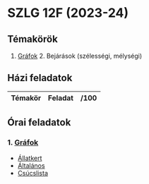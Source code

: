 # SZLG 12F (2023-24)

## Témakörök
1. [Gráfok](1_grafok)
    2. Bejárások (szélességi, mélységi)

## Házi feladatok
| Témakör | Feladat | /100 |
| :---: | :---: | :---: |

## Órai feladatok
### 1. [Gráfok](1_grafok)
- [Állatkert](1_grafok/grafok-allatkert/Program.cs)
- [Általános](1_grafok/grafok-altalanos/Program.cs)
- [Csúcslista](1_grafok/grafok-csucslista/Program.cs)